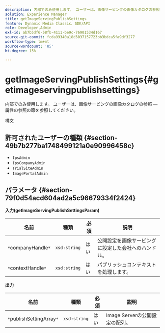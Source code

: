 ```yaml
---
description: 内部でのみ使用します。 ユーザーは、画像サービングの画像カタログの参照 — 属性の参照の節を参照してください。
solution: Experience Manager
title: getImageServingPublishSettings
feature: Dynamic Media Classic、SDK/API
role: Developer,Admin
exl-id: ab7b5df6-58fb-4111-be9c-76901534d167
source-git-commit: fcda99340a18d5037157723bb3bdca5fa9df3277
workflow-type: tm+mt
source-wordcount: '85'
ht-degree: 15%

---
```


# getImageServingPublishSettings{#getimageservingpublishsettings}

内部でのみ使用します。 ユーザーは、画像サービングの画像カタログの参照 — 属性の参照の節を参照してください。

構文

## 許可されたユーザーの種類 {#section-49b7b277ba1748499121a0e90996458c}

* `IpsAdmin`
* `IpsCompanyAdmin`
* `TrialSiteAdmin`
* `ImagePortalAdmin`

## パラメータ {#section-79f0d54acd604ad2a5c96679334f2424}

**入力(getImageServingPublishSettingsParam)**

| 名前 | 種類 | 必須 | 説明 |
|---|---|---|---|
| `*`companyHandle`*` | `xsd:string` | はい | 公開設定を画像サービングに設定した会社へのハンドル。 |
| `*`contextHandle`*` | `xsd:string` | はい | パブリッシュコンテキストを処理します。 |

**出力**

| 名前 | 種類 | 必須 | 説明 |
|---|---|---|---|
| `*`publishSettingArray`*` | `xsd:string` | はい | Image Serverの公開設定の配列。 |
